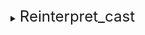 <details>
<summary> <font size="5"> Reinterpret_cast </font> </summary>
<div markdown="1">

### `reinterpret_cast`
---
`reinterpret_cast` is a C++ operator that allows you to convert a pointer or a reference to an object of one type to a pointer or reference to an object of another type, without changing the underlying bit pattern. It is used to interpret the binary data of an object in a different way.

The general syntax of `reinterpret_cast` is as follows:

```c++
reinterpret_cast<new_type>(expression)
Where new_type is the type to which you want to convert the expression and expression is the pointer or reference to an object that you want to reinterpret.
```

`reinterpret_cast` can be used to convert pointers to different types of objects, such as:

1. Converting a pointer to a base class to a pointer to a derived class or vice versa
2. Converting a pointer to a non-virtual member function to a pointer to a virtual member function or vice versa
3. Converting a pointer to an object to a pointer to a function or vice versa
4. Converting a pointer to a data member to a pointer to a member function or vice versa

`reinterpret_cast` can also be used to convert references to different types of objects. However, it should be used with caution, because it can result in undefined behavior if the resulting type does not have the same size and alignment requirements as the original type.

It's worth noting that `reinterpret_cast` does not perform any type checking, so it can be dangerous if used incorrectly. Since it doesn't change the underlying bit pattern, it can produce unexpected results if the original value was not a pointer or reference of the type being casted to.

It's also important to note that `reinterpret_cast` cannot be used to cast non-pointer types to pointer types, or pointer types to non-pointer types. It can only be used to cast between pointer and reference types.

---
Summary
1. `reinterpret_cast` converts bit value as pointer or reference.
2. base class <-> derived class
3. virtual <-> non virtual memberfunction.
4. ojbect pointer <-> function pointer.
5. data member <-> member function.
6. But cannot convert between not pointer type <-> pointer type.
7. Be caution when using `reinterpret_cast` in case converted two objects have different size.
8. reinterpret does not perform any on type checking.
9. Be caution for any other undefined behavior.

</div>
</details>
